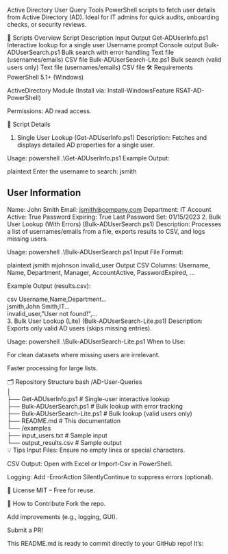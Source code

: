 Active Directory User Query Tools
PowerShell scripts to fetch user details from Active Directory (AD). Ideal for IT admins for quick audits, onboarding checks, or security reviews.

📜 Scripts Overview
Script	Description	Input	Output
Get-ADUserInfo.ps1	Interactive lookup for a single user	Username prompt	Console output
Bulk-ADUserSearch.ps1	Bulk search with error handling	Text file (usernames/emails)	CSV file
Bulk-ADUserSearch-Lite.ps1	Bulk search (valid users only)	Text file (usernames/emails)	CSV file
🛠 Requirements
PowerShell 5.1+ (Windows)

ActiveDirectory Module (Install via: Install-WindowsFeature RSAT-AD-PowerShell)

Permissions: AD read access.

📌 Script Details
1. Single User Lookup (Get-ADUserInfo.ps1)
Description: Fetches and displays detailed AD properties for a single user.

Usage:
powershell
.\Get-ADUserInfo.ps1
Example Output:

plaintext
Enter the username to search: jsmith

User Information
----------------
Name: John Smith
Email: jsmith@company.com
Department: IT
Account Active: True
Password Expiring: True
Last Password Set: 01/15/2023
2. Bulk User Lookup (With Errors) (Bulk-ADUserSearch.ps1)
Description: Processes a list of usernames/emails from a file, exports results to CSV, and logs missing users.

Usage:
powershell
.\Bulk-ADUserSearch.ps1
Input File Format:

plaintext
jsmith
mjohnson
invalid_user
Output CSV Columns:
Username, Name, Department, Manager, AccountActive, PasswordExpired, ...

Example Output (results.csv):

csv
Username,Name,Department...  
jsmith,John Smith,IT...  
invalid_user,"User not found!",...  
3. Bulk User Lookup (Lite) (Bulk-ADUserSearch-Lite.ps1)
Description: Exports only valid AD users (skips missing entries).

Usage:
powershell
.\Bulk-ADUserSearch-Lite.ps1
When to Use:

For clean datasets where missing users are irrelevant.

Faster processing for large lists.

🗂 Repository Structure
bash
/AD-User-Queries  
│  
├── Get-ADUserInfo.ps1          # Single-user interactive lookup  
├── Bulk-ADUserSearch.ps1       # Bulk lookup with error tracking  
├── Bulk-ADUserSearch-Lite.ps1  # Bulk lookup (valid users only)  
├── README.md                   # This documentation  
└── /examples  
    ├── input_users.txt         # Sample input  
    └── output_results.csv      # Sample output  
💡 Tips
Input Files: Ensure no empty lines or special characters.

CSV Output: Open with Excel or Import-Csv in PowerShell.

Logging: Add -ErrorAction SilentlyContinue to suppress errors (optional).

📜 License
MIT – Free for reuse.

🔄 How to Contribute
Fork the repo.

Add improvements (e.g., logging, GUI).

Submit a PR!

This README.md is ready to commit directly to your GitHub repo! It’s:
